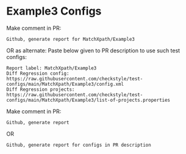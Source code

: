 # Example3 Configs
Make comment in PR:
```
Github, generate report for MatchXpath/Example3
```
OR as alternate:
Paste below given to PR description to use such test configs:
```
Report label: MatchXpath/Example3
Diff Regression config: https://raw.githubusercontent.com/checkstyle/test-configs/main/MatchXpath/Example3/config.xml
Diff Regression projects: https://raw.githubusercontent.com/checkstyle/test-configs/main/MatchXpath/Example3/list-of-projects.properties
```
Make comment in PR:
```
Github, generate report
```
OR
```
Github, generate report for configs in PR description
```
